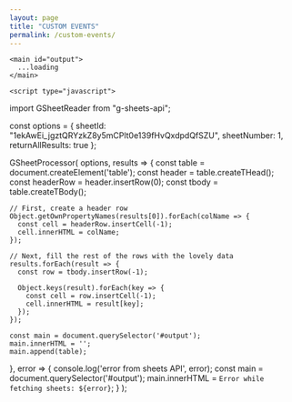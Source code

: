 ```yaml
---
layout: page
title: "CUSTOM EVENTS"
permalink: /custom-events/
---
```



<html lang="en" dir="ltr">
  <head>
    <meta charset="utf-8">

  </head>
  <body>

    <main id="output">
      ...loading
    </main>

    <script type="javascript">
import GSheetReader from "g-sheets-api";

const options = {
  sheetId: "1ekAwEi_jgztQRYzkZ8y5mCPlt0e139fHvQxdpdQfSZU",
  sheetNumber: 1,
  returnAllResults: true
};

GSheetProcessor(
  options,
  results => {
    const table = document.createElement('table');
    const header = table.createTHead();
    const headerRow = header.insertRow(0);
    const tbody = table.createTBody();

    // First, create a header row
    Object.getOwnPropertyNames(results[0]).forEach(colName => {
      const cell = headerRow.insertCell(-1);
      cell.innerHTML = colName;
    });

    // Next, fill the rest of the rows with the lovely data
    results.forEach(result => {
      const row = tbody.insertRow(-1);

      Object.keys(result).forEach(key => {
        const cell = row.insertCell(-1);
        cell.innerHTML = result[key];
      });
    });

    const main = document.querySelector('#output');
    main.innerHTML = '';
    main.append(table);
  },
  error => {
    console.log('error from sheets API', error);
    const main = document.querySelector('#output');
    main.innerHTML = `Error while fetching sheets: ${error}`;
  }
);
</script>
  </body>
</html>
